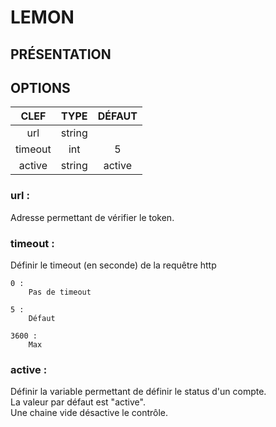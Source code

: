 # LEMON

## PRÉSENTATION

## OPTIONS

| CLEF | TYPE | DÉFAUT |
|:----:|:----:|:-------:|
| url | string |
| timeout | int | 5 |
| active | string | active |

### **url :**

Adresse permettant de vérifier le token.

### **timeout :**

Définir le timeout (en seconde) de la requêtre http

    0 :
        Pas de timeout
    
    5 :
        Défaut

    3600 :
        Max 

### **active :**

Définir la variable permettant de définir le status d'un compte.  
La valeur par défaut est "active".  
Une chaine vide désactive le contrôle.  